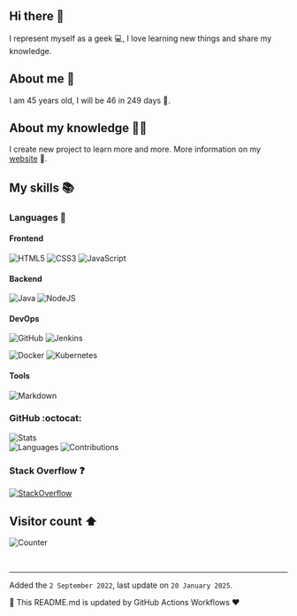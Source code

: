 ## Hi there 👋

I represent myself as a geek 💻, I love learning new things and share my knowledge.

## About me 💬

I am 45 years old, I will be 46 in 249 days 🎉.

## About my knowledge 👨‍🎓

I create new project to learn more and more. 
More information on my [website](https://antoine.aumjaud.fr/cv) 📖.

## My skills 📚

### Languages 📝

#### Frontend
![HTML5](https://img.shields.io/badge/html5-E34F26.svg?style=for-the-badge&logo=html5&logoColor=white) 
![CSS3](https://img.shields.io/badge/css3-%231572B6.svg?style=for-the-badge&logo=css3&logoColor=white) 
![JavaScript](https://img.shields.io/badge/javascript-323330.svg?style=for-the-badge&logo=javascript&logoColor=F7DF1E) 

#### Backend
![Java](https://img.shields.io/badge/java-darkred.svg?style=for-the-badge&logo=oracle&logoColor=white)
![NodeJS](https://img.shields.io/badge/node.js-6DA55F?style=for-the-badge&logo=node.js&logoColor=white)

#### DevOps
![GitHub](https://img.shields.io/badge/github-181717.svg?style=for-the-badge&logo=github&logoColor=white)
![Jenkins](https://img.shields.io/badge/jenkins-D24939.svg?style=for-the-badge&logo=jenkins&logoColor=white)

![Docker](https://img.shields.io/badge/docker-2496ED.svg?style=for-the-badge&logo=docker&logoColor=white)
![Kubernetes](https://img.shields.io/badge/kubernetes-326CE5.svg?style=for-the-badge&logo=kubernetes&logoColor=white) 

#### Tools
![Markdown](https://img.shields.io/badge/markdown-000000.svg?style=for-the-badge&logo=markdown&logoColor=white) 


### GitHub :octocat:
![Stats](https://github-readme-stats.vercel.app/api?username=antoine-aumjaud&theme=dark&hide_border=true&include_all_commits=false&count_private=true)  
![Languages](https://github-readme-stats.vercel.app/api/top-langs/?username=antoine-aumjaud&theme=dark&hide_border=true&include_all_commits=true&count_private=true&layout=compact)
![Contributions](https://github-readme-streak-stats.herokuapp.com/?user=antoine-aumjaud&theme=dark&hide_border=true)  

### Stack Overflow ❓
[![StackOverflow](https://stackoverflow-badge.herokuapp.com/api/StackOverflowBadge/6155286)](https://stackoverflow.com/users/6155286/antoine-aumjaud)


## Visitor count ⬆️

![Counter](https://profile-counter.glitch.me/antoine.aumjaud/count.svg)


<br/>

---

Added the `2 September 2022`, last update on `20 January 2025`.

🚀 This README.md is updated by GitHub Actions Workflows ❤️
